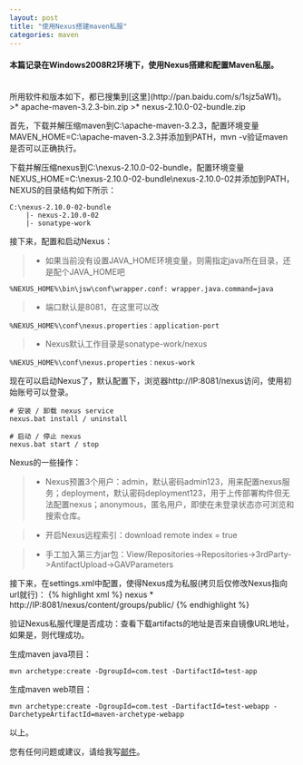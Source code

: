 ```yaml
---
layout: post
title: "使用Nexus搭建maven私服"
categories: maven
---
```


#### 本篇记录在Windows2008R2环境下，使用Nexus搭建和配置Maven私服。
<br />
所用软件和版本如下，都已搜集到[这里](http://pan.baidu.com/s/1sjz5aW1)。
>* apache-maven-3.2.3-bin.zip
>* nexus-2.10.0-02-bundle.zip

首先，下载并解压缩maven到C:\apache-maven-3.2.3，配置环境变量MAVEN_HOME=C:\apache-maven-3.2.3并添加到PATH，mvn -v验证maven是否可以正确执行。

下载并解压缩nexus到C:\nexus-2.10.0-02-bundle，配置环境变量NEXUS_HOME=C:\nexus-2.10.0-02-bundle\nexus-2.10.0-02并添加到PATH，NEXUS的目录结构如下所示：

	C:\nexus-2.10.0-02-bundle
		|- nexus-2.10.0-02
		|- sonatype-work

接下来，配置和启动Nexus：
>* 如果当前没有设置JAVA_HOME环境变量，则需指定java所在目录，还是配个JAVA_HOME吧

	%NEXUS_HOME%\bin\jsw\conf\wrapper.conf: wrapper.java.command=java

>* 端口默认是8081，在这里可以改

	%NEXUS_HOME%\conf\nexus.properties：application-port

>* Nexus默认工作目录是sonatype-work/nexus

	%NEXUS_HOME%\conf\nexus.properties：nexus-work

现在可以启动Nexus了，默认配置下，浏览器http://IP:8081/nexus访问，使用初始账号可以登录。

	# 安装 / 卸载 nexus service
	nexus.bat install / uninstall

	# 启动 / 停止 nexus
	nexus.bat start / stop


Nexus的一些操作：
>* Nexus预置3个用户：admin，默认密码admin123，用来配置nexus服务；deployment，默认密码deployment123，用于上传部署构件但无法配置nexus；anonymous，匿名用户，即使在未登录状态亦可浏览和搜索仓库。

>* 开启Nexus远程索引：download remote index = true

>* 手工加入第三方jar包：View/Repositories->Repositories->3rdParty->AntifactUpload->GAVParameters

接下来，在settings.xml中配置，使得Nexus成为私服(拷贝后仅修改Nexus指向url就行)：
{% highlight xml %}
<mirrors>
	<mirror>
    	<id>nexus</id>
        <mirrorOf>*</mirrorOf>
        <url>http://IP:8081/nexus/content/groups/public/</url>
	</mirror>
</mirrors>
{% endhighlight %}

验证Nexus私服代理是否成功：查看下载artifacts的地址是否来自镜像URL地址，如果是，则代理成功。

生成maven java项目：

	mvn archetype:create -DgroupId=com.test -DartifactId=test-app

生成maven web项目：

	mvn archetype:create -DgroupId=com.test -DartifactId=test-webapp -DarchetypeArtifactId=maven-archetype-webapp

以上。

您有任何问题或建议，请给我写[邮件](mailto:yinwer81@gmail.com)。
